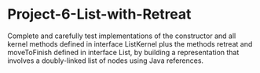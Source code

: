 # Project-6-List-with-Retreat

Complete and carefully test implementations of the constructor and all kernel methods defined in interface ListKernel plus the methods retreat and moveToFinish defined in interface List, by building a representation that involves a doubly-linked list of nodes using Java references.
